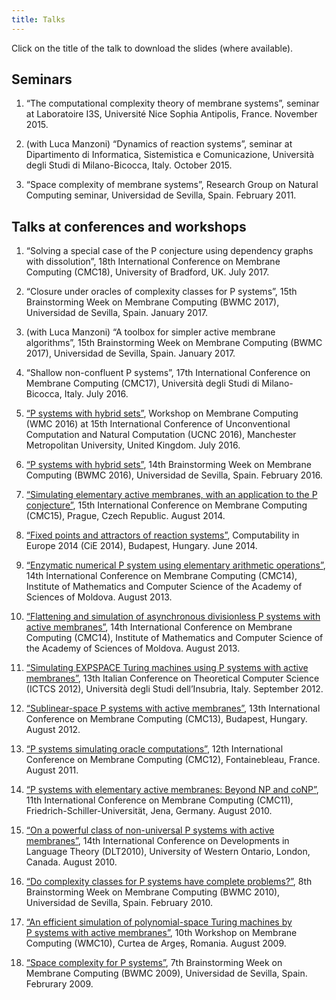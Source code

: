 ```yaml
---
title: Talks
---
```


Click on the title of the talk to download the slides (where available).

Seminars
--------

1. “The computational complexity theory of membrane systems”, seminar at Laboratoire I3S, Université Nice Sophia Antipolis, France. November 2015.

1. (with Luca Manzoni) “Dynamics of reaction systems”, seminar at Dipartimento di Informatica, Sistemistica e Comunicazione, Università degli Studi di Milano-Bicocca, Italy. October 2015.

1. “Space complexity of membrane systems”, Research Group on Natural Computing seminar, Universidad de Sevilla, Spain. February 2011.

Talks at conferences and workshops
----------------------------------

1. “Solving a special case of the P conjecture using dependency graphs with dissolution”, 18th International Conference on Membrane Computing (CMC18), University of Bradford, UK. July 2017.

1. “Closure under oracles of complexity classes for P systems”, 15th Brainstorming Week on Membrane Computing (BWMC 2017), Universidad de Sevilla, Spain. January 2017.

1. (with Luca Manzoni) “A toolbox for simpler active membrane algorithms”, 15th Brainstorming Week on Membrane Computing (BWMC 2017), Universidad de Sevilla, Spain. January 2017.

1. “Shallow non-confluent P systems”, 17th International Conference on Membrane Computing (CMC17), Università degli Studi di Milano-Bicocca, Italy. July 2016.

1. [“P systems with hybrid sets”](p-systems-with-hybrid-sets-wmc2016.pdf), Workshop on Membrane Computing (WMC 2016) at 15th International Conference of Unconventional Computation and Natural Computation (UCNC 2016), Manchester Metropolitan University, United Kingdom. July 2016.

1. [“P systems with hybrid sets”](p-systems-with-hybrid-sets-bwmc2016.pdf), 14th Brainstorming Week on Membrane Computing (BWMC 2016), Universidad de Sevilla, Spain. February 2016.

1. [“Simulating elementary active membranes, with an application to the P conjecture”](simulating-elementary-active-membranes-with-application-to-p-conjecture.pdf), 15th International Conference on Membrane Computing (CMC15), Prague, Czech Republic. August 2014.

1. [“Fixed points and attractors of reaction systems”](“fixed-points-and-attractors-of-reaction-systems.pdf), Computability in Europe 2014 (CiE 2014), Budapest, Hungary. June 2014.

1. [“Enzymatic numerical P system using elementary arithmetic operations”](enzymatic-numerical-p-system-using-elementary-arithmetic-operations.pdf), 14th International Conference on Membrane Computing (CMC14), Institute of Mathematics and Computer Science of the Academy of Sciences of Moldova. August 2013.

1. [“Flattening and simulation of asynchronous divisionless P systems with active membranes”](flattening-and-simulation-of-asynchronous-divisionless-p-systems-with-active-membranes.pdf), 14th International Conference on Membrane Computing (CMC14), Institute of Mathematics and Computer Science of the Academy of Sciences of Moldova. August 2013.

1. [“Simulating EXPSPACE Turing machines using P systems with active membranes”](simulating-expspace-turing-machines-using-p-systems-with-active-membranes.pdf), 13th Italian Conference on Theoretical Computer Science (ICTCS 2012), Università degli Studi dell’Insubria, Italy. September 2012.

1. [“Sublinear-space P systems with active membranes”](sublinear-space-p-systems-with-active-membranes.pdf), 13th International Conference on Membrane Computing (CMC13), Budapest, Hungary. August 2012.

1. [“P systems simulating oracle computations”](p-systems-simulating-oracle-computations.pdf), 12th International Conference on Membrane Computing (CMC12), Fontainebleau, France. August 2011.

1. [“P systems with elementary active membranes: Beyond NP and coNP”](p-systems-with-active-membranes-beyond-np-and-conp.pdf), 11th International Conference on Membrane Computing (CMC11), Friedrich-Schiller-Universität, Jena, Germany. August 2010.

1. [“On a powerful class of non-universal P systems with active membranes”](on-powerful-class-of-non-universal-p-systems-with-active-membranes.pdf), 14th International Conference on Developments in Language Theory (DLT2010), University of Western Ontario, London, Canada. August 2010.

1. [“Do complexity classes for P systems have complete problems?”](do-complexity-classes-for-p-systems-have-complete-problems.pdf), 8th Brainstorming Week on Membrane Computing (BWMC 2010), Universidad de Sevilla, Spain. February 2010.

1. [“An efficient simulation of polynomial-space Turing machines by P systems with active membranes”](efficient-simulation-of-polynomial-space-turing-machines-by-p-systems-with-active-membranes.pdf), 10th Workshop on Membrane Computing (WMC10), Curtea de Argeș, Romania. August 2009.

1. [“Space complexity for P systems”](space-complexity-for-p-systems.pdf), 7th Brainstorming Week on Membrane Computing (BWMC 2009), Universidad de Sevilla, Spain. Februrary 2009.
